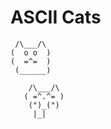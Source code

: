 # ASCII Cats

     /\___/\
    (  o o  )
    (  =^=  ) 
     (______)

        /\___/\  
       ( =^.^= )
        (")_(")
         |_|